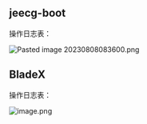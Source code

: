 
## jeecg-boot

操作日志表：

![Pasted image 20230808083600.png](http://img.bigcherry.vip/Pasted%20image%2020230808083600.png)


## BladeX

操作日志表：

![image.png](http://img.bigcherry.vip/20230808084534.png)
